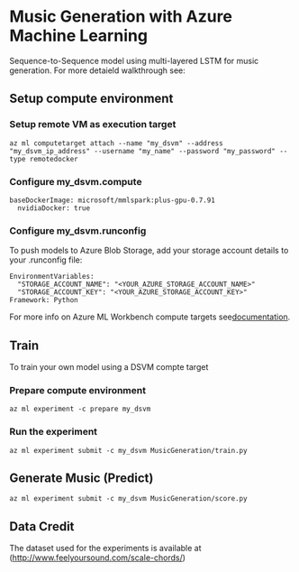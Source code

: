 
# Music Generation with Azure Machine Learning

Sequence-to-Sequence model using multi-layered LSTM for music generation. For more detaield walkthrough see: <ADD BLOG LINK>

## Setup compute environment

### Setup remote VM as execution target
```
az ml computetarget attach --name "my_dsvm" --address "my_dsvm_ip_address" --username "my_name" --password "my_password" --type remotedocker
```
### Configure my_dsvm.compute
```
baseDockerImage: microsoft/mmlspark:plus-gpu-0.7.91
  nvidiaDocker: true
```
### Configure my_dsvm.runconfig
To push models to Azure Blob Storage, add your storage account details to your .runconfig file:

```
EnvironmentVariables:
  "STORAGE_ACCOUNT_NAME": "<YOUR_AZURE_STORAGE_ACCOUNT_NAME>"
  "STORAGE_ACCOUNT_KEY": "<YOUR_AZURE_STORAGE_ACCOUNT_KEY>"
Framework: Python
```

For more info on Azure ML Workbench compute targets see[documentation](https://docs.microsoft.com/en-us/azure/machine-learning/preview/how-to-create-dsvm-hdi).

## Train

To train your own model using a DSVM compte target

### Prepare compute environment

```
az ml experiment -c prepare my_dsvm
```

### Run the experiment

```
az ml experiment submit -c my_dsvm MusicGeneration/train.py
```

## Generate Music (Predict)

```
az ml experiment submit -c my_dsvm MusicGeneration/score.py

```

## Data Credit

The dataset used for the experiments is available at (http://www.feelyoursound.com/scale-chords/)
